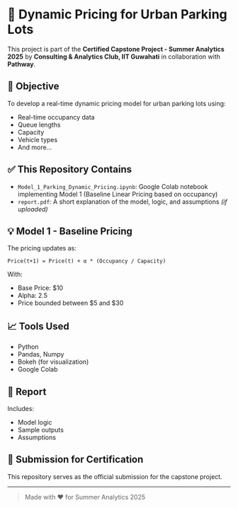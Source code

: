 
# 🚗 Dynamic Pricing for Urban Parking Lots

This project is part of the **Certified Capstone Project - Summer Analytics 2025** by **Consulting & Analytics Club, IIT Guwahati** in collaboration with **Pathway**.

## 🧠 Objective
To develop a real-time dynamic pricing model for urban parking lots using:
- Real-time occupancy data
- Queue lengths
- Capacity
- Vehicle types
- And more...

## ✅ This Repository Contains
- `Model_1_Parking_Dynamic_Pricing.ipynb`: Google Colab notebook implementing Model 1 (Baseline Linear Pricing based on occupancy)
- `report.pdf`: A short explanation of the model, logic, and assumptions *(if uploaded)*

## 💡 Model 1 - Baseline Pricing
The pricing updates as:
```
Price(t+1) = Price(t) + α * (Occupancy / Capacity)
```
With:
- Base Price: $10
- Alpha: 2.5
- Price bounded between $5 and $30

## 📈 Tools Used
- Python
- Pandas, Numpy
- Bokeh (for visualization)
- Google Colab

## 📝 Report
Includes:
- Model logic
- Sample outputs
- Assumptions

## 🔗 Submission for Certification
This repository serves as the official submission for the capstone project.

---

> Made with ❤️ for Summer Analytics 2025
